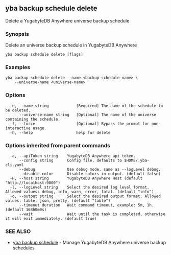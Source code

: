 ## yba backup schedule delete

Delete a YugabyteDB Anywhere universe backup schedule

### Synopsis

Delete an universe backup schedule in YugabyteDB Anywhere

```
yba backup schedule delete [flags]
```

### Examples

```
yba backup schedule delete --name <backup-schedule-name> \
	--universe-name <universe-name>
```

### Options

```
  -n, --name string            [Required] The name of the schedule to be deleted.
      --universe-name string   [Optional] The name of the universe containing the schedule.
  -f, --force                  [Optional] Bypass the prompt for non-interactive usage.
  -h, --help                   help for delete
```

### Options inherited from parent commands

```
  -a, --apiToken string    YugabyteDB Anywhere api token.
      --config string      Config file, defaults to $HOME/.yba-cli.yaml
      --debug              Use debug mode, same as --logLevel debug.
      --disable-color      Disable colors in output. (default false)
  -H, --host string        YugabyteDB Anywhere Host (default "http://localhost:9000")
  -l, --logLevel string    Select the desired log level format. Allowed values: debug, info, warn, error, fatal. (default "info")
  -o, --output string      Select the desired output format. Allowed values: table, json, pretty. (default "table")
      --timeout duration   Wait command timeout, example: 5m, 1h. (default 168h0m0s)
      --wait               Wait until the task is completed, otherwise it will exit immediately. (default true)
```

### SEE ALSO

* [yba backup schedule](yba_backup_schedule.md)	 - Manage YugabyteDB Anywhere universe backup schedules

